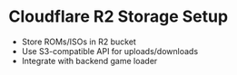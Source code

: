 # Cloudflare R2 Storage Setup

- Store ROMs/ISOs in R2 bucket
- Use S3-compatible API for uploads/downloads
- Integrate with backend game loader
